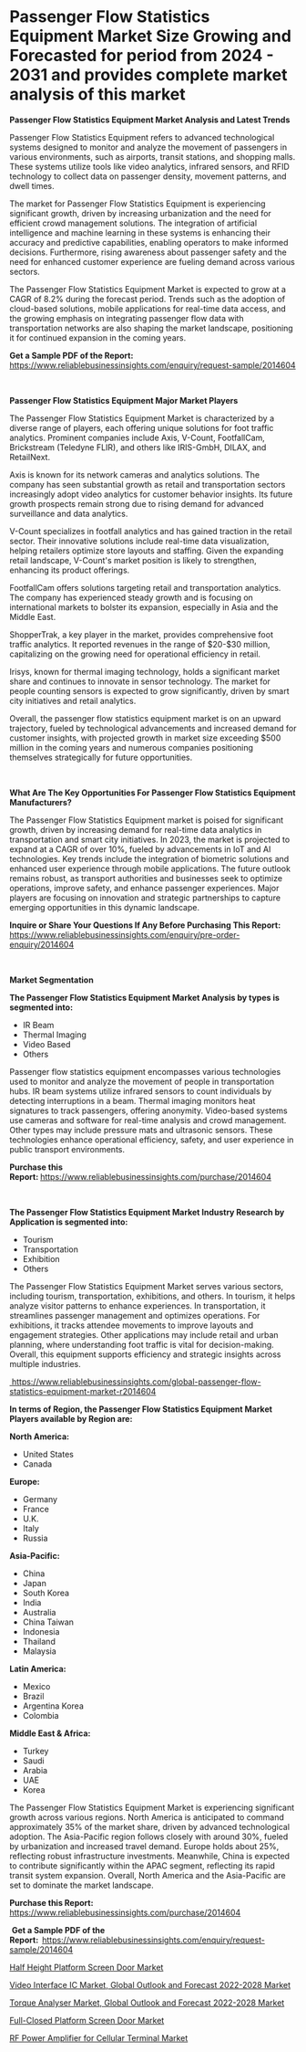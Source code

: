 <p><h1>Passenger Flow Statistics Equipment Market Size Growing and Forecasted for period from 2024 - 2031 and provides complete market analysis of this market</h1></p><p><strong>Passenger Flow Statistics Equipment Market Analysis and Latest Trends</strong></p>
<p><p>Passenger Flow Statistics Equipment refers to advanced technological systems designed to monitor and analyze the movement of passengers in various environments, such as airports, transit stations, and shopping malls. These systems utilize tools like video analytics, infrared sensors, and RFID technology to collect data on passenger density, movement patterns, and dwell times. </p><p>The market for Passenger Flow Statistics Equipment is experiencing significant growth, driven by increasing urbanization and the need for efficient crowd management solutions. The integration of artificial intelligence and machine learning in these systems is enhancing their accuracy and predictive capabilities, enabling operators to make informed decisions. Furthermore, rising awareness about passenger safety and the need for enhanced customer experience are fueling demand across various sectors.</p><p>The Passenger Flow Statistics Equipment Market is expected to grow at a CAGR of 8.2% during the forecast period. Trends such as the adoption of cloud-based solutions, mobile applications for real-time data access, and the growing emphasis on integrating passenger flow data with transportation networks are also shaping the market landscape, positioning it for continued expansion in the coming years.</p></p>
<p><strong>Get a Sample PDF of the Report:&nbsp;</strong> <a href="https://www.reliablebusinessinsights.com/enquiry/request-sample/2014604?utm_campaign=84&utm_medium=2&utm_source=Github&utm_content=ia&utm_term=26102024&utm_id=passenger-flow-statistics-equipment">https://www.reliablebusinessinsights.com/enquiry/request-sample/2014604</a></p>
<p>&nbsp;</p>
<p><strong>Passenger Flow Statistics Equipment Major Market Players</strong></p>
<p><p>The Passenger Flow Statistics Equipment Market is characterized by a diverse range of players, each offering unique solutions for foot traffic analytics. Prominent companies include Axis, V-Count, FootfallCam, Brickstream (Teledyne FLIR), and others like IRIS-GmbH, DILAX, and RetailNext.</p><p>Axis is known for its network cameras and analytics solutions. The company has seen substantial growth as retail and transportation sectors increasingly adopt video analytics for customer behavior insights. Its future growth prospects remain strong due to rising demand for advanced surveillance and data analytics.</p><p>V-Count specializes in footfall analytics and has gained traction in the retail sector. Their innovative solutions include real-time data visualization, helping retailers optimize store layouts and staffing. Given the expanding retail landscape, V-Count's market position is likely to strengthen, enhancing its product offerings.</p><p>FootfallCam offers solutions targeting retail and transportation analytics. The company has experienced steady growth and is focusing on international markets to bolster its expansion, especially in Asia and the Middle East.</p><p>ShopperTrak, a key player in the market, provides comprehensive foot traffic analytics. It reported revenues in the range of $20-$30 million, capitalizing on the growing need for operational efficiency in retail.</p><p>Irisys, known for thermal imaging technology, holds a significant market share and continues to innovate in sensor technology. The market for people counting sensors is expected to grow significantly, driven by smart city initiatives and retail analytics.</p><p>Overall, the passenger flow statistics equipment market is on an upward trajectory, fueled by technological advancements and increased demand for customer insights, with projected growth in market size exceeding $500 million in the coming years and numerous companies positioning themselves strategically for future opportunities.</p></p>
<p>&nbsp;</p>
<p><strong>What Are The Key Opportunities For Passenger Flow Statistics Equipment Manufacturers?</strong></p>
<p><p>The Passenger Flow Statistics Equipment market is poised for significant growth, driven by increasing demand for real-time data analytics in transportation and smart city initiatives. In 2023, the market is projected to expand at a CAGR of over 10%, fueled by advancements in IoT and AI technologies. Key trends include the integration of biometric solutions and enhanced user experience through mobile applications. The future outlook remains robust, as transport authorities and businesses seek to optimize operations, improve safety, and enhance passenger experiences. Major players are focusing on innovation and strategic partnerships to capture emerging opportunities in this dynamic landscape.</p></p>
<p><strong>Inquire or Share Your Questions If Any Before Purchasing This Report:</strong> <a href="https://www.reliablebusinessinsights.com/enquiry/pre-order-enquiry/2014604?utm_campaign=84&utm_medium=2&utm_source=Github&utm_content=ia&utm_term=26102024&utm_id=passenger-flow-statistics-equipment">https://www.reliablebusinessinsights.com/enquiry/pre-order-enquiry/2014604</a></p>
<p>&nbsp;</p>
<p><strong>Market Segmentation</strong></p>
<p><strong>The Passenger Flow Statistics Equipment Market Analysis by types is segmented into:</strong></p>
<p><ul><li>IR Beam</li><li>Thermal Imaging</li><li>Video Based</li><li>Others</li></ul></p>
<p><p>Passenger flow statistics equipment encompasses various technologies used to monitor and analyze the movement of people in transportation hubs. IR beam systems utilize infrared sensors to count individuals by detecting interruptions in a beam. Thermal imaging monitors heat signatures to track passengers, offering anonymity. Video-based systems use cameras and software for real-time analysis and crowd management. Other types may include pressure mats and ultrasonic sensors. These technologies enhance operational efficiency, safety, and user experience in public transport environments.</p></p>
<p><strong>Purchase this Report:&nbsp;</strong><a href="https://www.reliablebusinessinsights.com/purchase/2014604?utm_campaign=84&utm_medium=2&utm_source=Github&utm_content=ia&utm_term=26102024&utm_id=passenger-flow-statistics-equipment">https://www.reliablebusinessinsights.com/purchase/2014604</a></p>
<p>&nbsp;</p>
<p><strong>The Passenger Flow Statistics Equipment Market Industry Research by Application is segmented into:</strong></p>
<p><ul><li>Tourism</li><li>Transportation</li><li>Exhibition</li><li>Others</li></ul></p>
<p><p>The Passenger Flow Statistics Equipment Market serves various sectors, including tourism, transportation, exhibitions, and others. In tourism, it helps analyze visitor patterns to enhance experiences. In transportation, it streamlines passenger management and optimizes operations. For exhibitions, it tracks attendee movements to improve layouts and engagement strategies. Other applications may include retail and urban planning, where understanding foot traffic is vital for decision-making. Overall, this equipment supports efficiency and strategic insights across multiple industries.</p></p>
<p><a href="https://www.reliablebusinessinsights.com/global-passenger-flow-statistics-equipment-market-r2014604?utm_campaign=84&utm_medium=2&utm_source=Github&utm_content=ia&utm_term=26102024&utm_id=passenger-flow-statistics-equipment">&nbsp;https://www.reliablebusinessinsights.com/global-passenger-flow-statistics-equipment-market-r2014604</a></p>
<p><strong>In terms of Region, the Passenger Flow Statistics Equipment Market Players available by Region are:</strong></p>
<p>
    <p> <strong> North America: </strong>
        <ul>
            <li>United States</li>
            <li>Canada</li>
        </ul>
        </p> 
    <p> <strong> Europe: </strong>
        <ul>
            <li>Germany</li>
            <li>France</li>
            <li>U.K.</li>
            <li>Italy</li>
            <li>Russia</li>
        </ul>
        </p> 
    <p> <strong> Asia-Pacific: </strong>
        <ul>
            <li>China</li>
            <li>Japan</li>
            <li>South Korea</li>
            <li>India</li>
            <li>Australia</li>
            <li>China Taiwan</li>
            <li>Indonesia</li>
            <li>Thailand</li>
            <li>Malaysia</li>
        </ul>
        </p> 
    <p> <strong> Latin America: </strong>
        <ul>
            <li>Mexico</li>
            <li>Brazil</li>
            <li>Argentina Korea</li>
            <li>Colombia</li>
        </ul>
        </p> 
    <p> <strong> Middle East & Africa: </strong>
        <ul>
            <li>Turkey</li>
            <li>Saudi</li>
            <li>Arabia</li>
            <li>UAE</li>
            <li>Korea</li>
        </ul>
    </p>
    </p>
<p><p>The Passenger Flow Statistics Equipment Market is experiencing significant growth across various regions. North America is anticipated to command approximately 35% of the market share, driven by advanced technological adoption. The Asia-Pacific region follows closely with around 30%, fueled by urbanization and increased travel demand. Europe holds about 25%, reflecting robust infrastructure investments. Meanwhile, China is expected to contribute significantly within the APAC segment, reflecting its rapid transit system expansion. Overall, North America and the Asia-Pacific are set to dominate the market landscape.</p></p>
<p><strong>Purchase this Report: </strong><a href="https://www.reliablebusinessinsights.com/purchase/2014604?utm_campaign=84&utm_medium=2&utm_source=Github&utm_content=ia&utm_term=26102024&utm_id=passenger-flow-statistics-equipment">https://www.reliablebusinessinsights.com/purchase/2014604</a></p>
<p>&nbsp;<strong>Get a Sample PDF of the Report:&nbsp;&nbsp;</strong><a href="https://www.reliablebusinessinsights.com/enquiry/request-sample/2014604?utm_campaign=84&utm_medium=2&utm_source=Github&utm_content=ia&utm_term=26102024&utm_id=passenger-flow-statistics-equipment">https://www.reliablebusinessinsights.com/enquiry/request-sample/2014604</a></p>
<p><strong></strong></p>
<p><p><a href="https://issuu.com/reportprime-2/docs/half-height-platform-screen-door-ma_8edefabc679d67?utm_campaign=84&utm_medium=2&utm_source=Github&utm_content=ia&utm_term=26102024&utm_id=passenger-flow-statistics-equipment">Half Height Platform Screen Door Market</a></p><p><a href="https://www.linkedin.com/pulse/emerging-trends-video-interface-ic-market-global-outlook-p7jvc?utm_campaign=84&utm_medium=2&utm_source=Github&utm_content=ia&utm_term=26102024&utm_id=passenger-flow-statistics-equipment">Video Interface IC Market, Global Outlook and Forecast 2022-2028 Market</a></p><p><a href="https://www.linkedin.com/pulse/torque-analyser-market-global-outlook-forecast-2022-2028-sgxkc?utm_campaign=84&utm_medium=2&utm_source=Github&utm_content=ia&utm_term=26102024&utm_id=passenger-flow-statistics-equipment">Torque Analyser Market, Global Outlook and Forecast 2022-2028 Market</a></p><p><a href="https://issuu.com/reportprime-2/docs/full-closed-platform-screen-door-ma_1cce652f9bb6bb?utm_campaign=84&utm_medium=2&utm_source=Github&utm_content=ia&utm_term=26102024&utm_id=passenger-flow-statistics-equipment">Full-Closed Platform Screen Door Market</a></p><p><a href="https://github.com/akrenkthongy/Market-Research-Report-List-1/blob/main/rf-power-amplifier-for-cellular-terminal-market.md?utm_campaign=84&utm_medium=2&utm_source=Github&utm_content=ia&utm_term=26102024&utm_id=passenger-flow-statistics-equipment">RF Power Amplifier for Cellular Terminal Market</a></p></p>